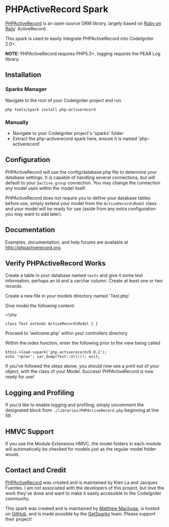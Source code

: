 PHPActiveRecord Spark
====================

[PHPActiveRecord](http://www.phpactiverecord.org/) is an open source ORM library,
largely based on [Ruby on Rails](http://rubyonrails.com)' ActiveRecord.

This spark is used to easily integrate PHPActiveRecord into CodeIgniter 2.0+.

**NOTE:** PHPActiveRecord requires PHP5.3+, logging requires the PEAR Log library.

Installation
------------

### Sparks Manager

Navigate to the root of your CodeIgniter project and run

    php tools/spark install php-activerecord

### Manually 

* Navigate to your CodeIgniter project's 'sparks' folder
* Extract the php-activerecord spark here, ensure it is named 'php-activerecord'

Configuration
------------

PHPActiveRecord will use the config/database.php file to determine your
database settings.  It is capable of handling several connections, but will
default to your `$active_group` connection.  You may change the connection any
model uses within the model itself.

PHPActiveRecord does not require you to define your database tables before use,
simply extend your model from the `ActiveRecord\Model` class and your model
will be ready for use (aside from any extra configuration you may want to add
later).

Documentation
------------

Examples, documentation, and help forums are available at
http://phpactiverecord.org.

Verify PHPActiveRecord Works
---------------------------

Create a table in your database named `tests` and give it some test
information, perhaps an id and a varchar column.  Create at least one or two
records.

Create a new file in your models directory named 'Test.php'

Give model the following content:

    <?php

    class Test extends ActiveRecord\Model { }


Proceed to 'welcome.php' within your controllers directory

Within the index function, enter the following prior to the view being called

    $this->load->spark('php-activerecord/0.0.2');
    echo '<pre>'; var_dump(Test::all()); exit;

If you've followed the steps above, you should now see a print out of your
object, with the class of your Model.  Success!  PHPActiveRecord is now ready
for use!

Logging and Profiling
---------------------

If you'd like to enable logging and profiling, simply uncomment the
designated block from `./libraries/PHPActiveRecord.php` beginning at
line 59.

HMVC Support
------------

If you use the Module Extensions HMVC, the model folders in each module
will automatically be checked for models just as the regular model
folder would.

Contact and Credit
-----------------

[PHPActiveRecord](http://phpactiverecord.org) was created and is maintained by
Kien La and Jacques Fuentes.  I am not associated with the developers of this
project, but love the work they've done and want to make it easily accessible
to the CodeIgniter community.

This spark was created and is maintained by 
[Matthew Machuga](http://matthewmachuga.com), is hosted on [GitHub](http://github.com),
and is made possible by the [GetSparks](http://getsparks.org) team.  Please support their project!
